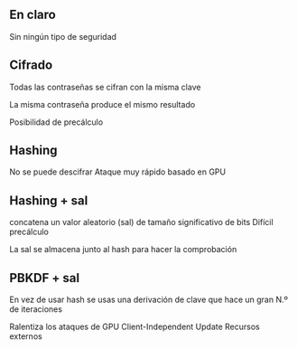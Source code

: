 

## En claro 

Sin ningún tipo de seguridad 

## Cifrado 

Todas las contraseñas se cifran con la misma clave 

La misma contraseña produce el mismo resultado 

Posibilidad de precálculo 

## Hashing 

No se puede descifrar 
Ataque muy rápido basado en GPU

## Hashing + sal 

concatena un valor aleatorio (sal) de tamaño significativo de bits 
Difícil precálculo 

La sal se almacena junto al hash para hacer la comprobación 

## PBKDF + sal 

En vez de usar hash se usas una derivación de clave que hace un gran N.º de iteraciones

Ralentiza los ataques de GPU
Client-Independent Update
Recursos externos